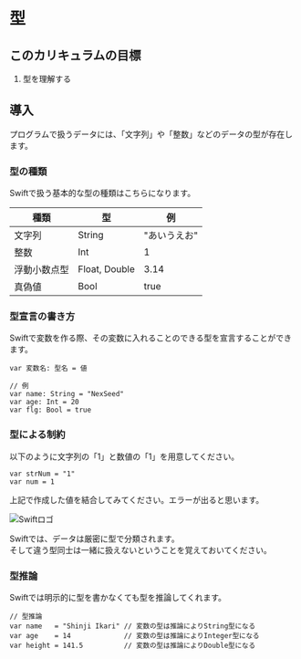 # 型

## このカリキュラムの目標
1. 型を理解する

## 導入
プログラムで扱うデータには、「文字列」や「整数」などのデータの型が存在します。

### 型の種類
Swiftで扱う基本的な型の種類はこちらになります。

|種類|型|例|
|---|---|---|
|文字列|String|"あいうえお"|
|整数|Int|1|
|浮動小数点型|Float, Double|3.14|
|真偽値|Bool|true|

### 型宣言の書き方
Swiftで変数を作る際、その変数に入れることのできる型を宣言することができます。  

```
var 変数名: 型名 = 値

// 例
var name: String = "NexSeed"
var age: Int = 20
var flg: Bool = true
```

### 型による制約
以下のように文字列の「1」と数値の「1」を用意してください。

```
var strNum = "1"
var num = 1
```

上記で作成した値を結合してみてください。エラーが出ると思います。

![Swiftロゴ](/img/type_error.png)

Swiftでは、データは厳密に型で分類されます。  
そして違う型同士は一緒に扱えないということを覚えておいてください。

### 型推論
Swiftでは明示的に型を書かなくても型を推論してくれます。

```
// 型推論
var name   = "Shinji Ikari" // 変数の型は推論によりString型になる 
var age    = 14             // 変数の型は推論によりInteger型になる 
var height = 141.5          // 変数の型は推論によりDouble型になる
```